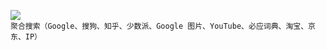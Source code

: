[![](https://img.shields.io/badge/1Search-JunM-brightgreen.svg)](https://github.com/Neurogram-R/JSBox/tree/master/JunM/1Search)  
`聚合搜索（Google、搜狗、知乎、少数派、Google 图片、YouTube、必应词典、淘宝、京东、IP）`
